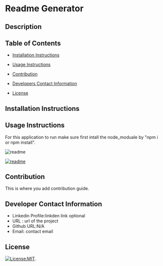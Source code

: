 # Readme Generator

   ## Description
   
   ## Table of Contents
   * [Installation Instructions](#installation-instructions)
   
   * [Usage Instructions](#usage-instructions)
   
   * [Contribution](#Contribution)
   
   * [Developers Contact Information](#Developers-Contact-Information)
     
   * [License](#license)

   ## Installation Instructions
   
   ## Usage Instructions
   For  this application to run make sure first intall the node_moduale by
    "npm i or npm install".

   
   ![readme](imagescreen)

  [![readme](imagescreen)](url.png)

   ## Contribution
   This is where you add contribution guide.
   
   ## Developer Contact Information
 * Linkedin Profile:linkden link optional
 * URL : url of the project
* Github URL:N/A
* Email: contact email

## License
   [![License:MIT](https://img.shields.io/badge/License-MIT-yellow.svg)](https://opensource.org/licenses/MIT).

   
  